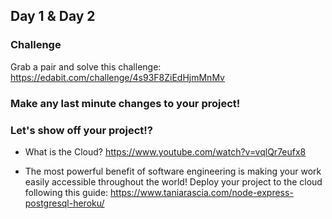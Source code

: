 ## Day 1 & Day 2


### Challenge

Grab a pair and solve this challenge: https://edabit.com/challenge/4s93F8ZiEdHjmMnMv


### Make any last minute changes to your project!


### Let's show off your project!?

- What is the Cloud? https://www.youtube.com/watch?v=vqlQr7eufx8

- The most powerful benefit of software engineering is making your work easily accessible throughout the world! Deploy your project to the cloud following this guide: https://www.taniarascia.com/node-express-postgresql-heroku/
